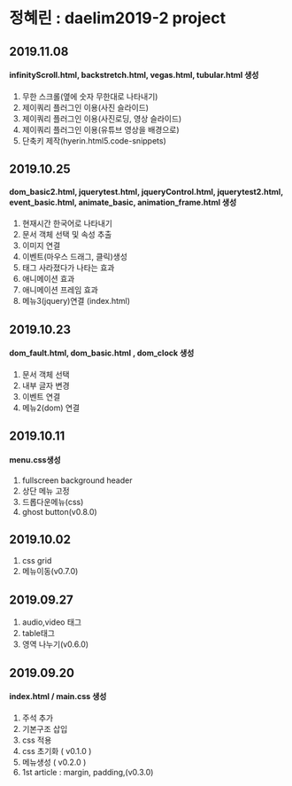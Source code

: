 # 정혜린 : daelim2019-2 project

## 2019.11.08
#### infinityScroll.html, backstretch.html, vegas.html, tubular.html  생성
1. 무한 스크롤(옆에 숫자 무한대로 나타내기)
2. 제이쿼리 플러그인 이용(사진 슬라이드)
3. 제이쿼리 플러그인 이용(사진로딩, 영상 슬라이드)
4. 제이쿼리 플러그인 이용(유튜브 영상을 배경으로)
5. 단축키 제작(hyerin.html5.code-snippets)


## 2019.10.25
#### dom_basic2.html, jquerytest.html, jqueryControl.html, jquerytest2.html, event_basic.html, animate_basic, animation_frame.html 생성
1. 현재시간 한국어로 나타내기
2. 문서 객체 선택 및 속성 추출
3. 이미지 연결
4. 이벤트(마우스 드래그, 클릭)생성
5. 태그 사라졌다가 나타는 효과
6. 애니메이션 효과
7. 애니메이션 프레임 효과
8. 메뉴3(jquery)연결 (index.html)


## 2019.10.23
#### dom_fault.html, dom_basic.html , dom_clock 생성
1. 문서 객체 선택
2. 내부 글자 변경
3. 이벤트 연결
4. 메뉴2(dom) 연결


## 2019.10.11
#### menu.css생성
1. fullscreen background header
2. 상단 메뉴 고정
3. 드롭다운메뉴(css)
4. ghost button(v0.8.0)

## 2019.10.02
1. css grid
2. 메뉴이동(v0.7.0)

## 2019.09.27
1. audio,video 태그
2. table태그
3. 영역 나누기(v0.6.0) 

## 2019.09.20
#### index.html / main.css 생성
1. 주석 추가 <br>
2. 기본구조 삽입
3. css 적용
4. css 초기화 ( v0.1.0 )
5. 메뉴생성 ( v0.2.0 )
6. 1st article : margin, padding,(v0.3.0) 


